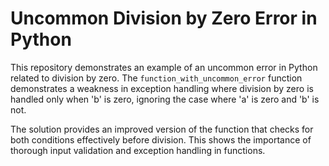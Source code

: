# Uncommon Division by Zero Error in Python

This repository demonstrates an example of an uncommon error in Python related to division by zero. The `function_with_uncommon_error` function demonstrates a weakness in exception handling where division by zero is handled only when 'b' is zero, ignoring the case where 'a' is zero and 'b' is not.

The solution provides an improved version of the function that checks for both conditions effectively before division.  This shows the importance of thorough input validation and exception handling in functions.